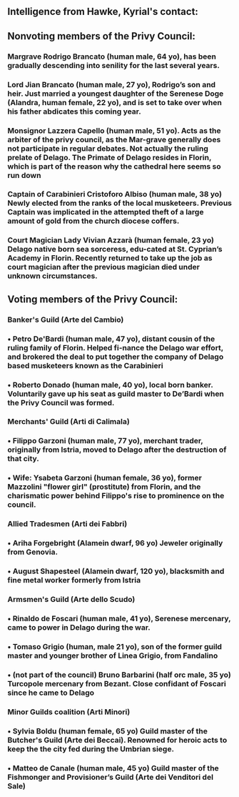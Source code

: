 ## Intelligence from Hawke, Kyrial's contact:
## 
## Nonvoting members of the Privy Council:
### Margrave Rodrigo Brancato (human male, 64 yo), has been gradually descending into senility for the last several years.
### 
### Lord Jian Brancato (human male, 27 yo), Rodrigo’s son and heir. Just married a youngest daughter of the Serenese Doge (Alandra, human female, 22 yo), and is set to take over when his father abdicates this coming year.
### 
### Monsignor Lazzera Capello (human male, 51 yo). Acts as the arbiter of the privy council, as the Mar-grave generally does not participate in regular debates. Not actually the ruling prelate of Delago. The Primate of Delago resides in Florin, which is part of the reason why the cathedral here seems so run down
### 
### Captain of Carabinieri Cristoforo Albiso (human male, 38 yo) Newly elected from the ranks of the local musketeers. Previous Captain was implicated in the attempted theft of a large amount of gold from the church diocese coffers.
### 
### Court Magician Lady Vivian Azzarà (human female, 23 yo) Delago native born sea sorceress, edu-cated at St. Cyprian’s Academy in Florin. Recently returned to take up the job as court magician after the previous magician died under unknown circumstances.
### 
## Voting members of the Privy Council:
### 
### Banker's Guild (Arte del Cambio)
### •	Petro De'Bardi (human male, 47 yo), distant cousin of the ruling family of Florin. Helped fi-nance the Delago war effort, and brokered the deal to put together the company of Delago based musketeers known as the Carabinieri
### •	Roberto Donado (human male, 40 yo), local born banker. Voluntarily gave up his seat as guild master to De’Bardi when the Privy Council was formed.
### 
### Merchants' Guild (Arti di Calimala)
### •	Filippo Garzoni (human male, 77 yo), merchant trader, originally from Istria, moved to Delago after the destruction of that city. 
### •	Wife: Ysabeta Garzoni (human female, 36 yo), former Mazzolini "flower girl" (prostitute) from Florin, and the charismatic power behind Filippo's rise to prominence on the council.
### 
### Allied Tradesmen (Arti dei Fabbri)
### •	Ariha Forgebright (Alamein dwarf, 96 yo) Jeweler originally from Genovia. 
### •	August Shapesteel (Alamein dwarf, 120 yo), blacksmith and fine metal worker formerly from Istria
### 
### Armsmen's Guild (Arte dello Scudo)
### •	Rinaldo de Foscari (human male, 41 yo), Serenese mercenary, came to power in Delago during the war.
### •	Tomaso Grigio (human, male 21 yo), son of the former guild master and younger brother of Linea Grigio, from Fandalino 
### •	(not part of the council) Bruno Barbarini (half orc male, 35 yo) Turcopole mercenary from Bezant. Close confidant of Foscari since he came to Delago
### 
### Minor Guilds coalition (Arti Minori) 
### •	Sylvia Boldu (human female, 65 yo) Guild master of the Butcher's Guild (Arte dei Beccai). Renowned for heroic acts to keep the the city fed during the Umbrian siege.
### •	Matteo de Canale (human male, 45 yo) Guild master of the Fishmonger and Provisioner’s Guild (Arte dei Venditori del Sale)